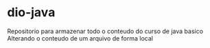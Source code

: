 # dio-java
Repositorio para armazenar todo o conteudo do curso de  java basico
Alterando o conteudo de um arquivo de forma local